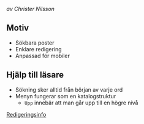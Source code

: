 _av Christer Nilsson_

## Motiv

* Sökbara poster
* Enklare redigering
* Anpassad för mobiler

## Hjälp till läsare

* Sökning sker alltid från början av varje ord
* Menyn fungerar som en katalogstruktur
	* `Upp` innebär att man går upp till en högre nivå

<a href="/post/common/Redigeringsinfo.md">Redigeringsinfo</a>
